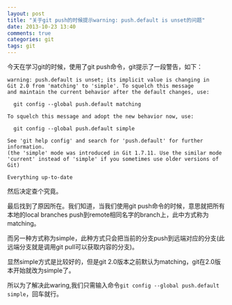 ```yaml
---
layout: post
title: "关于git push的时候提示warning: push.default is unset的问题"
date: 2013-10-23 13:40
comments: true
categories: git
tags: git
---
```

今天在学习git的时候，使用了git push命令，git提示了一段警告，如下：
```
warning: push.default is unset; its implicit value is changing in
Git 2.0 from 'matching' to 'simple'. To squelch this message
and maintain the current behavior after the default changes, use:

  git config --global push.default matching

To squelch this message and adopt the new behavior now, use:

  git config --global push.default simple

See 'git help config' and search for 'push.default' for further information.
(the 'simple' mode was introduced in Git 1.7.11. Use the similar mode
'current' instead of 'simple' if you sometimes use older versions of Git)

Everything up-to-date
```
然后决定查个究竟。
<!--more-->

最后找到了原因所在。我们知道，当我们使用git push命令的时候，意思就把所有本地的local branches push到remote相同名字的branch上，此中方式称为matching。

而另一种方式称为simple，此种方式只会把当前的分支push到远端对应的分支(此远端分支就是调用git pull可以获取内容的分支)。

显然simple方式是比较好的，但是git 2.0版本之前默认为matching，git在2.0版本开始就改为simple了。

所以为了解决此waring,我们只需输入命令`git config --global push.default simple`，回车就行。



